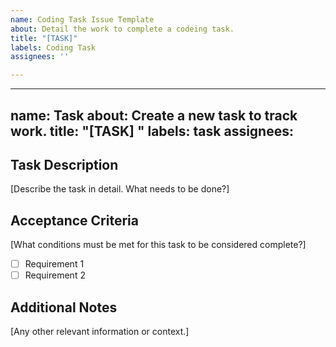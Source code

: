 ```yaml
---
name: Coding Task Issue Template
about: Detail the work to complete a codeing task.
title: "[TASK]"
labels: Coding Task
assignees: ''

---
```


---
name: Task
about: Create a new task to track work.
title: "[TASK] "
labels: task
assignees: 
---

## Task Description
[Describe the task in detail. What needs to be done?]

## Acceptance Criteria
[What conditions must be met for this task to be considered complete?]
- [ ] Requirement 1
- [ ] Requirement 2

## Additional Notes
[Any other relevant information or context.]
